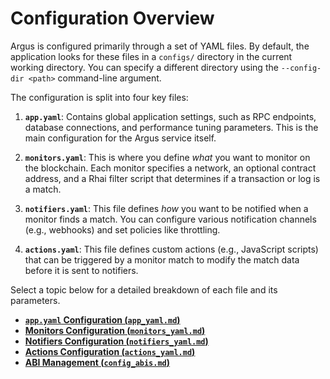 # Configuration Overview

Argus is configured primarily through a set of YAML files. By default, the application looks for these files in a `configs/` directory in the current working directory. You can specify a different directory using the `--config-dir <path>` command-line argument.

The configuration is split into four key files:

1.  **`app.yaml`**: Contains global application settings, such as RPC endpoints, database connections, and performance tuning parameters. This is the main configuration for the Argus service itself.

2.  **`monitors.yaml`**: This is where you define *what* you want to monitor on the blockchain. Each monitor specifies a network, an optional contract address, and a Rhai filter script that determines if a transaction or log is a match.

3.  **`notifiers.yaml`**: This file defines *how* you want to be notified when a monitor finds a match. You can configure various notification channels (e.g., webhooks) and set policies like throttling.

4.  **`actions.yaml`**: This file defines custom actions (e.g., JavaScript scripts) that can be triggered by a monitor match to modify the match data before it is sent to notifiers.

Select a topic below for a detailed breakdown of each file and its parameters.

-   [**`app.yaml` Configuration (`app_yaml.md`)**](./app_yaml.md)
-   [**Monitors Configuration (`monitors_yaml.md`)**](./monitors_yaml.md)
-   [**Notifiers Configuration (`notifiers_yaml.md`)**](./notifiers_yaml.md)
-   [**Actions Configuration (`actions_yaml.md`)**](./actions_yaml.md)
-   [**ABI Management (`config_abis.md`)**](./config_abis.md)
